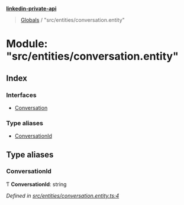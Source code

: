 **[linkedin-private-api](../README.md)**

> [Globals](../globals.md) / "src/entities/conversation.entity"

# Module: "src/entities/conversation.entity"

## Index

### Interfaces

* [Conversation](../interfaces/_src_entities_conversation_entity_.conversation.md)

### Type aliases

* [ConversationId](_src_entities_conversation_entity_.md#conversationid)

## Type aliases

### ConversationId

Ƭ  **ConversationId**: string

*Defined in [src/entities/conversation.entity.ts:4](https://github.com/cosiall/linkedin-private-api/blob/1436ab9/src/entities/conversation.entity.ts#L4)*

